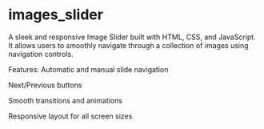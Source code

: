 # images_slider

A sleek and responsive Image Slider built with HTML, CSS, and JavaScript. It allows users to smoothly navigate through a collection of images using navigation controls.

Features:
Automatic and manual slide navigation

Next/Previous buttons

Smooth transitions and animations

Responsive layout for all screen sizes
